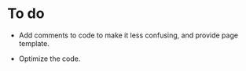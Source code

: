 # To do

- Add comments to code to make it less confusing, and provide page template.

- Optimize the code.

